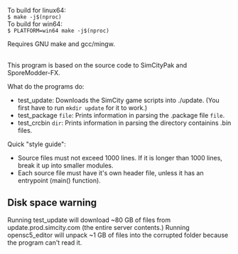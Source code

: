 
To build for linux64: <br>
`$ make -j$(nproc)` <br>
To build for win64: <br>
`$ PLATFORM=win64 make -j$(nproc)` <br>

Requires GNU make and gcc/mingw. <br>

<br>This program is based on the source code to SimCityPak and SporeModder-FX.<br>

What do the programs do:
- test_update: Downloads the SimCity game scripts into ./update. (You first have to run `mkdir update` for it to work.)
- test_package `file`: Prints information in parsing the .package file `file`.
- test_crcbin `dir`: Prints information in parsing the directory containins .bin files.

Quick "style guide":
- Source files must not exceed 1000 lines. If it is longer than 1000 lines, break it up into smaller modules.
- Each source file must have it's own header file, unless it has an entrypoint (main() function).

## Disk space warning ##
Running test_update will download ~80 GB of files from update.prod.simcity.com (the entire server contents.)
Running opensc5_editor will unpack ~1 GB of files into the corrupted folder because the program can't read it.
